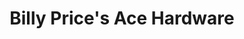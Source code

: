 ---
title: "Billy Price's Ace Hardware"
url: /levelland/billy-prices-ace-hardware/
shop: hardware
---